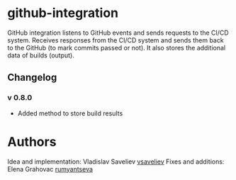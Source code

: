 # github-integration

GitHub integration listens to GitHub events and sends requests to the CI/CD system.
Receives responses from the CI/CD system and sends them back to the GitHub (to mark commits passed or not).
It also stores the additional data of builds (output).

## Changelog

### v 0.8.0

- Added method to store build results


# Authors

Idea and implementation: Vladislav Saveliev [vsaveliev](https://github.com/vsaveliev)
Fixes and additions: Elena Grahovac [rumyantseva](https://github.com/rumyantseva)
